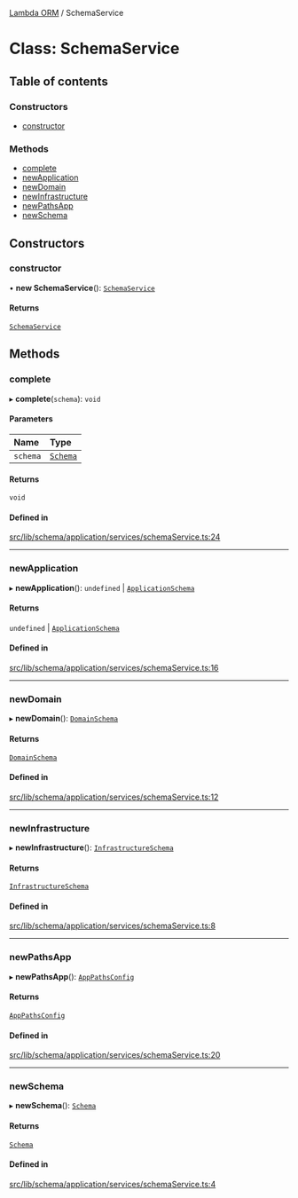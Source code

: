[Lambda ORM](../README.md) / SchemaService

# Class: SchemaService

## Table of contents

### Constructors

- [constructor](SchemaService.md#constructor)

### Methods

- [complete](SchemaService.md#complete)
- [newApplication](SchemaService.md#newapplication)
- [newDomain](SchemaService.md#newdomain)
- [newInfrastructure](SchemaService.md#newinfrastructure)
- [newPathsApp](SchemaService.md#newpathsapp)
- [newSchema](SchemaService.md#newschema)

## Constructors

### constructor

• **new SchemaService**(): [`SchemaService`](SchemaService.md)

#### Returns

[`SchemaService`](SchemaService.md)

## Methods

### complete

▸ **complete**(`schema`): `void`

#### Parameters

| Name | Type |
| :------ | :------ |
| `schema` | [`Schema`](../interfaces/Schema.md) |

#### Returns

`void`

#### Defined in

[src/lib/schema/application/services/schemaService.ts:24](https://github.com/lambda-orm/lambdaorm-base/blob/ebf23f0efda68734da44516482f9d879bcfaea24/src/lib/schema/application/services/schemaService.ts#L24)

___

### newApplication

▸ **newApplication**(): `undefined` \| [`ApplicationSchema`](../interfaces/ApplicationSchema.md)

#### Returns

`undefined` \| [`ApplicationSchema`](../interfaces/ApplicationSchema.md)

#### Defined in

[src/lib/schema/application/services/schemaService.ts:16](https://github.com/lambda-orm/lambdaorm-base/blob/ebf23f0efda68734da44516482f9d879bcfaea24/src/lib/schema/application/services/schemaService.ts#L16)

___

### newDomain

▸ **newDomain**(): [`DomainSchema`](../interfaces/DomainSchema.md)

#### Returns

[`DomainSchema`](../interfaces/DomainSchema.md)

#### Defined in

[src/lib/schema/application/services/schemaService.ts:12](https://github.com/lambda-orm/lambdaorm-base/blob/ebf23f0efda68734da44516482f9d879bcfaea24/src/lib/schema/application/services/schemaService.ts#L12)

___

### newInfrastructure

▸ **newInfrastructure**(): [`InfrastructureSchema`](../interfaces/InfrastructureSchema.md)

#### Returns

[`InfrastructureSchema`](../interfaces/InfrastructureSchema.md)

#### Defined in

[src/lib/schema/application/services/schemaService.ts:8](https://github.com/lambda-orm/lambdaorm-base/blob/ebf23f0efda68734da44516482f9d879bcfaea24/src/lib/schema/application/services/schemaService.ts#L8)

___

### newPathsApp

▸ **newPathsApp**(): [`AppPathsConfig`](../interfaces/AppPathsConfig.md)

#### Returns

[`AppPathsConfig`](../interfaces/AppPathsConfig.md)

#### Defined in

[src/lib/schema/application/services/schemaService.ts:20](https://github.com/lambda-orm/lambdaorm-base/blob/ebf23f0efda68734da44516482f9d879bcfaea24/src/lib/schema/application/services/schemaService.ts#L20)

___

### newSchema

▸ **newSchema**(): [`Schema`](../interfaces/Schema.md)

#### Returns

[`Schema`](../interfaces/Schema.md)

#### Defined in

[src/lib/schema/application/services/schemaService.ts:4](https://github.com/lambda-orm/lambdaorm-base/blob/ebf23f0efda68734da44516482f9d879bcfaea24/src/lib/schema/application/services/schemaService.ts#L4)
